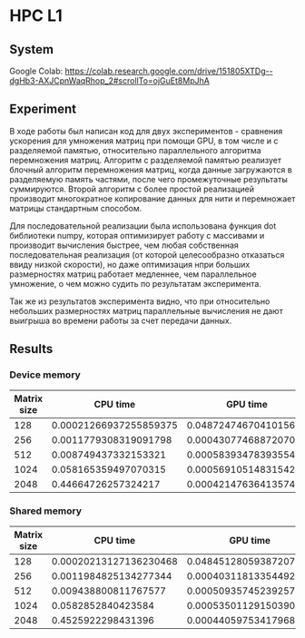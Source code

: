 # HPC L1
## System
Google Colab: https://colab.research.google.com/drive/151805XTDg--dgHb3-AXJCpnWaqRhop_2#scrollTo=ojGuEt8MpJhA
## Experiment
В ходе работы был написан код для двух экспериментов - сравнения ускорения для умножения матриц при помощи GPU, в том числе и с разделяемой памятью, относительно параллельного алгоритма перемножения матриц.
Алгоритм с разделяемой памятью реализует блочный алгоритм перемножения матриц, когда данные загружаются в разделяемую память частями, после чего промежуточные результаты суммируются. Второй алгоритм с более простой реализацией производит многократное копирование данных для нити и перемножает матрицы стандартным способом.

Для последовательной реализации была использована функция dot библиотеки numpy, которая оптимизирует работу с массивами и производит вычисления быстрее, чем любая собственная последовательная реализация (от которой целесообразно отказаться ввиду низкой скорости), но даже оптимизация нпри больших размерностях матриц работает медленнее, чем параллельное умножение, о чем можно судить по результатам эксперимента.

Так же из результатов эксперимента видно, что при относительно небольших размерностях матриц параллельные вычисления не дают выигрыша во времени работы за счет передачи данных.

## Results
### Device memory
|Matrix size|CPU time|GPU time|Speedup|
|-----------|--------|--------|-------|
|128|0.00021266937255859375| 0.04872474670410156|0.004364709658730594|
| 256|0.0011779308319091798|0.0004307746887207031| 2.734447642240425|
| 512|0.008749437332153321|0.0005839347839355468|14.98358647721705|
|1024|0.058165359497070315| 0.0005691051483154297| 102.20494344365312|
|2048|0.44664726257324217| 0.0004214763641357422| 1059.7207828939925|


### Shared memory
|Matrix size|CPU time|GPU time|Speedup|
|-----------|--------|--------|-------|
|128|0.00020213127136230468| 0.04845128059387207| 0.00417184579818659|
|256| 0.0011984825134277344| 0.00040311813354492186| 2.973030518097942|
| 512| 0.009438800811767577 | 0.0005093574523925781| 18.530799475753604|
|1024| 0.0582852840423584| 0.0005350112915039062 | 108.9421568627451|
| 2048 | 0.4525922298431396 | 0.0004405975341796875 | 1027.2237012987014 |
